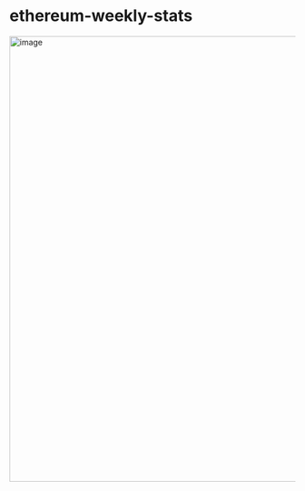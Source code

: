 # ethereum-weekly-stats

<img width="784" alt="image" src="https://github.com/user-attachments/assets/be43e5dd-2487-4b5e-ae4d-5b4e36935e33">
